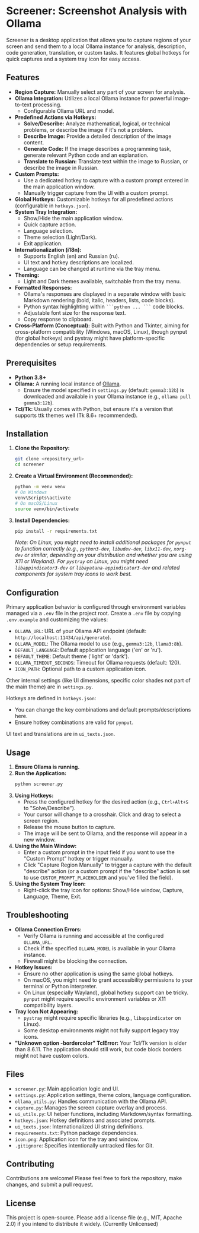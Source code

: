 # Screener: Screenshot Analysis with Ollama

Screener is a desktop application that allows you to capture regions of your screen and send them to a local Ollama instance for analysis, description, code generation, translation, or custom tasks. It features global hotkeys for quick captures and a system tray icon for easy access.

## Features

*   **Region Capture:** Manually select any part of your screen for analysis.
*   **Ollama Integration:** Utilizes a local Ollama instance for powerful image-to-text processing.
    *   Configurable Ollama URL and model.
*   **Predefined Actions via Hotkeys:**
    *   **Solve/Describe:** Analyze mathematical, logical, or technical problems, or describe the image if it's not a problem.
    *   **Describe Image:** Provide a detailed description of the image content.
    *   **Generate Code:** If the image describes a programming task, generate relevant Python code and an explanation.
    *   **Translate to Russian:** Translate text within the image to Russian, or describe the image in Russian.
*   **Custom Prompts:**
    *   Use a dedicated hotkey to capture with a custom prompt entered in the main application window.
    *   Manually trigger capture from the UI with a custom prompt.
*   **Global Hotkeys:** Customizable hotkeys for all predefined actions (configurable in `hotkeys.json`).
*   **System Tray Integration:**
    *   Show/Hide the main application window.
    *   Quick capture action.
    *   Language selection.
    *   Theme selection (Light/Dark).
    *   Exit application.
*   **Internationalization (i18n):**
    *   Supports English (en) and Russian (ru).
    *   UI text and hotkey descriptions are localized.
    *   Language can be changed at runtime via the tray menu.
*   **Theming:**
    *   Light and Dark themes available, switchable from the tray menu.
*   **Formatted Responses:**
    *   Ollama's responses are displayed in a separate window with basic Markdown rendering (bold, italic, headers, lists, code blocks).
    *   Python syntax highlighting within ` ```python ... ``` ` code blocks.
    *   Adjustable font size for the response text.
    *   Copy response to clipboard.
*   **Cross-Platform (Conceptual):** Built with Python and Tkinter, aiming for cross-platform compatibility (Windows, macOS, Linux), though pynput (for global hotkeys) and pystray might have platform-specific dependencies or setup requirements.

## Prerequisites

*   **Python 3.8+**
*   **Ollama:** A running local instance of [Ollama](https://ollama.ai/).
    *   Ensure the model specified in `settings.py` (default: `gemma3:12b`) is downloaded and available in your Ollama instance (e.g., `ollama pull gemma3:12b`).
*   **Tcl/Tk:** Usually comes with Python, but ensure it's a version that supports ttk themes well (Tk 8.6+ recommended).

## Installation

1.  **Clone the Repository:**
    ```bash
    git clone <repository_url>
    cd screener
    ```

2.  **Create a Virtual Environment (Recommended):**
    ```bash
    python -m venv venv
    # On Windows
    venv\Scripts\activate
    # On macOS/Linux
    source venv/bin/activate
    ```

3.  **Install Dependencies:**
    ```bash
    pip install -r requirements.txt
    ```
    *Note: On Linux, you might need to install additional packages for `pynput` to function correctly (e.g., `python3-dev`, `libudev-dev`, `libx11-dev`, `xorg-dev` or similar, depending on your distribution and whether you are using X11 or Wayland).*
    *For `pystray` on Linux, you might need `libappindicator3-dev` or `libayatana-appindicator3-dev` and related components for system tray icons to work best.*

## Configuration

Primary application behavior is configured through environment variables managed via a `.env` file in the project root. Create a `.env` file by copying `.env.example` and customizing the values:

*   `OLLAMA_URL`: URL of your Ollama API endpoint (default: `http://localhost:11434/api/generate`).
*   `OLLAMA_MODEL`: The Ollama model to use (e.g., `gemma3:12b`, `llama3:8b`).
*   `DEFAULT_LANGUAGE`: Default application language ('en' or 'ru').
*   `DEFAULT_THEME`: Default theme ('light' or 'dark').
*   `OLLAMA_TIMEOUT_SECONDS`: Timeout for Ollama requests (default: 120).
*   `ICON_PATH`: Optional path to a custom application icon.

Other internal settings (like UI dimensions, specific color shades not part of the main theme) are in `settings.py`.

Hotkeys are defined in `hotkeys.json`:
*   You can change the key combinations and default prompts/descriptions here.
*   Ensure hotkey combinations are valid for `pynput`.

UI text and translations are in `ui_texts.json`.

## Usage

1.  **Ensure Ollama is running.**
2.  **Run the Application:**
    ```bash
    python screener.py
    ```
3.  **Using Hotkeys:**
    *   Press the configured hotkey for the desired action (e.g., `Ctrl+Alt+S` to "Solve/Describe").
    *   Your cursor will change to a crosshair. Click and drag to select a screen region.
    *   Release the mouse button to capture.
    *   The image will be sent to Ollama, and the response will appear in a new window.
4.  **Using the Main Window:**
    *   Enter a custom prompt in the input field if you want to use the "Custom Prompt" hotkey or trigger manually.
    *   Click "Capture Region Manually" to trigger a capture with the default "describe" action (or a custom prompt if the "describe" action is set to use `CUSTOM_PROMPT_PLACEHOLDER` and you've filled the field).
5.  **Using the System Tray Icon:**
    *   Right-click the tray icon for options: Show/Hide window, Capture, Language, Theme, Exit.

## Troubleshooting

*   **Ollama Connection Errors:**
    *   Verify Ollama is running and accessible at the configured `OLLAMA_URL`.
    *   Check if the specified `OLLAMA_MODEL` is available in your Ollama instance.
    *   Firewall might be blocking the connection.
*   **Hotkey Issues:**
    *   Ensure no other application is using the same global hotkeys.
    *   On macOS, you might need to grant accessibility permissions to your terminal or Python interpreter.
    *   On Linux (especially Wayland), global hotkey support can be tricky. `pynput` might require specific environment variables or X11 compatibility layers.
*   **Tray Icon Not Appearing:**
    *   `pystray` might require specific libraries (e.g., `libappindicator` on Linux).
    *   Some desktop environments might not fully support legacy tray icons.
*   **"Unknown option -bordercolor" TclError:** Your Tcl/Tk version is older than 8.6.11. The application should still work, but code block borders might not have custom colors.

## Files

*   `screener.py`: Main application logic and UI.
*   `settings.py`: Application settings, theme colors, language configuration.
*   `ollama_utils.py`: Handles communication with the Ollama API.
*   `capture.py`: Manages the screen capture overlay and process.
*   `ui_utils.py`: UI helper functions, including Markdown/syntax formatting.
*   `hotkeys.json`: Hotkey definitions and associated prompts.
*   `ui_texts.json`: Internationalized UI string definitions.
*   `requirements.txt`: Python package dependencies.
*   `icon.png`: Application icon for the tray and window.
*   `.gitignore`: Specifies intentionally untracked files for Git.

## Contributing

Contributions are welcome! Please feel free to fork the repository, make changes, and submit a pull request.

## License

This project is open-source. Please add a license file (e.g., MIT, Apache 2.0) if you intend to distribute it widely. (Currently Unlicensed)